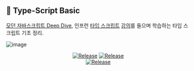 ## 📑 Type-Script Basic

[모던 자바스크립트 Deep Dive](http://www.yes24.com/Product/Goods/92742567), 인프런 [타입 스크립트](https://www.inflearn.com/course/%ED%83%80%EC%9E%85%EC%8A%A4%ED%81%AC%EB%A6%BD%ED%8A%B8-%EC%9E%85%EB%AC%B8/dashboard) [강의](https://www.inflearn.com/course/%ED%83%80%EC%9E%85%EC%8A%A4%ED%81%AC%EB%A6%BD%ED%8A%B8-%EC%8B%A4%EC%A0%84/dashboard)를 들으며 학습하는 타입 스크립트 기초 정리.

![image](https://user-images.githubusercontent.com/92818747/229363410-ad23b753-fd26-4025-b316-b7b54b55c7e2.png)


<div align="center">

[![Release](https://img.shields.io/badge/-📝%20wiki%20-blue)]()
[![Release](https://img.shields.io/badge/-%F0%9F%93%9A%20typescript%20docs-brightgreen)](https://www.typescriptlang.org/docs/) <br/>
[![Release](https://img.shields.io/badge/-%F0%9F%93%9A%20typescript%20deep%20dive-yellow)](https://basarat.gitbook.io/typescript/)
</div>

<br/>